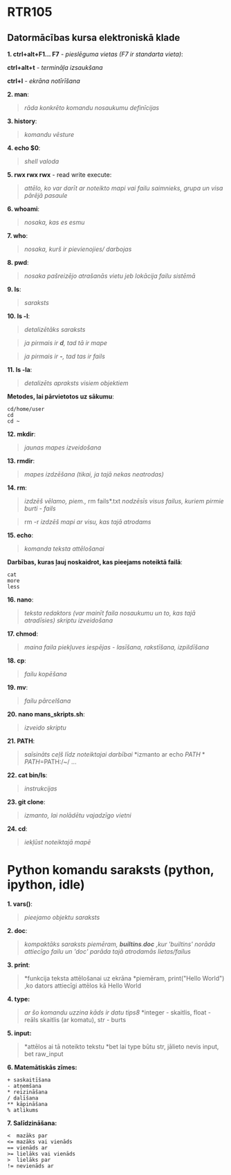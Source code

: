 # RTR105
## Datormācības kursa elektroniskā klade


**1. ctrl+alt+F1... F7** - *pieslēguma vietas (F7 ir standarta vieta)*:

   **ctrl+alt+t** - *termināļa izsaukšana*
   
   **ctrl+l** - *ekrāna notīrīšana*
 
**2. man**:
 > *rāda konkrēto komandu nosaukumu definīcijas*

**3. history**:
 > *komandu vēsture*
 
**4. echo $0**:
 > *shell valoda*

**5. rwx rwx rwx** - read write execute:
 > *attēlo, ko var darīt ar noteikto mapi vai failu saimnieks, grupa un visa pārējā pasaule*
 
**6. whoami**:
 > *nosaka, kas es esmu*

**7. who**:
 > *nosaka, kurš ir pievienojies/ darbojas*

**8. pwd**:
 > *nosaka pašreizējo atrašanās vietu jeb lokācija failu sistēmā*

**9. ls**:
 > *saraksts*
 
**10. ls -l**:
 > *detalizētāks saraksts*
 
 > *ja pirmais ir **d**, tad tā ir mape*
 
 > *ja pirmais ir **-**, tad tas ir fails*
  
**11. ls -la**:
 > *detalizēts apraksts visiem objektiem*
   
**Metodes, lai pārvietotos uz sākumu**:
```
cd/home/user
cd
cd ~
```
**12. mkdir**:
 > *jaunas mapes izveidošana*
 
**13. rmdir**:
 > *mapes izdzēšana (tikai, ja tajā nekas neatrodas)*
 
**14. rm**:
 > *izdzēš vēlamo, piem.,* rm fails*.txt *nodzēsīs visus failus, kuriem pirmie burti - fails*
 
 > rm -r *izdzēš mapi ar visu, kas tajā atrodams*
 
**15. echo**:
 > *komanda teksta attēlošanai*

**Darbības, kuras ļauj noskaidrot, kas pieejams noteiktā failā**:
```
cat
more
less
```
 
**16. nano**:
 > *teksta redaktors (var mainīt faila nosaukumu un to, kas tajā atradīsies)*
 > *skriptu izveidošana*
 
**17. chmod**:
 > *maina faila piekļuves iespējas - lasīšana, rakstīšana, izpildīšana*

**18. cp**:
 > *failu kopēšana*
 
**19. mv**:
 > *failu pārcelšana*

**20. nano mans_skripts.sh**:
 > *izveido skriptu*

**21. PATH**:
 > *saīsināts ceļš līdz noteiktajai darbībai*
 > *izmanto ar echo $PATH
 > *PATH=$PATH:/~/ ...

**22. cat bin/ls**:
 > *instrukcijas*

**23. git clone**:
 > *izmanto, lai nolādētu vajadzīgo vietni*

**24. cd**:
 > *iekļūst noteiktajā mapē*

# Python komandu saraksts (python, ipython, idle)

**1. vars()**:
 > *pieejamo objektu saraksts*

**2. doc**:
 > *kompaktāks saraksts*
 > *piemēram, __builtins__.__doc__ ,kur 'builtins' norāda attiecīgo failu un 'doc' parāda tajā atrodamās lietas/failus*
 
**3. print**:
 > *funkcija teksta attēlošanai uz ekrāna
 > *piemēram, print("Hello World") ,ko dators attiecīgi attēlos kā Hello World

**4. type:**
 > *ar šo komandu uzzina kāds ir datu tips8*
 > *integer - skaitlis, float - reāls skaitlis (ar komatu), str - burts
 
**5. input:**
 > *attēlos ai tā noteikto tekstu
 > *bet lai type būtu str, jālieto nevis input, bet raw_input
 
**6. Matemātiskās zīmes:**
```
+ saskaitīšana
- atņemšana
* reizināšana
/ dalīšana
** kāpināšana
% atlikums
```

**7. Salīdzināšana:**
```
<  mazāks par
<= mazāks vai vienāds
== vienāds ar
>= lielāks vai vienāds
>  lielāks par
!= nevienāds ar
```
